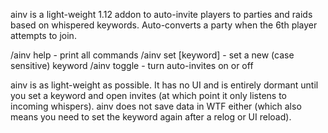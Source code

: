 ainv is a light-weight 1.12 addon to auto-invite players to parties and raids based on whispered keywords. Auto-converts a party when the 6th player attempts to join.

/ainv help - print all commands
/ainv set [keyword] - set a new (case sensitive) keyword
/ainv toggle - turn auto-invites on or off

ainv is as light-weight as possible. It has no UI and is entirely dormant until you set a keyword and open invites (at which point it only listens to incoming whispers). ainv does not save data in WTF either (which also means you need to set the keyword again after a relog or UI reload).